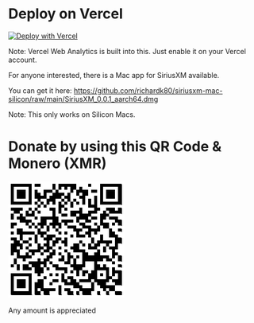 # Deploy on Vercel

[![Deploy with Vercel](https://vercel.com/button)](https://vercel.com/new/clone?repository-url=https%3A%2F%2Fgithub.com%2Frichardk80%2Fvercelsxm)

Note: Vercel Web Analytics is built into this. Just enable it on your Vercel account.

For anyone interested, there is a Mac app for SiriusXM available.

You can get it here: https://github.com/richardk80/siriusxm-mac-silicon/raw/main/SiriusXM_0.0.1_aarch64.dmg

Note: This only works on Silicon Macs.

# Donate by using this QR Code & Monero (XMR)

<img src="donate.png">

Any amount is appreciated
